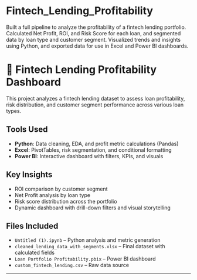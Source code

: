 # Fintech_Lending_Profitability
Built a full pipeline to analyze the profitability of a fintech lending portfolio. Calculated Net Profit, ROI, and Risk Score for each loan, and segmented data by loan type and customer segment. Visualized trends and insights using Python, and exported data for use in Excel and Power BI dashboards.

# 💼 Fintech Lending Profitability Dashboard

This project analyzes a fintech lending dataset to assess loan profitability, risk distribution, and customer segment performance across various loan types.

##  Tools Used
- **Python**: Data cleaning, EDA, and profit metric calculations (Pandas)
- **Excel**: PivotTables, risk segmentation, and conditional formatting
- **Power BI**: Interactive dashboard with filters, KPIs, and visuals

##  Key Insights
- ROI comparison by customer segment
- Net Profit analysis by loan type
- Risk score distribution across the portfolio
- Dynamic dashboard with drill-down filters and visual storytelling

##  Files Included
- `Untitled (1).ipynb` – Python analysis and metric generation
- `cleaned_lending_data_with_segments.xlsx` – Final dataset with calculated fields
- `Loan Portfolio Profitability.pbix` – Power BI dashboard
- `custom_fintech_lending.csv` – Raw data source

---



